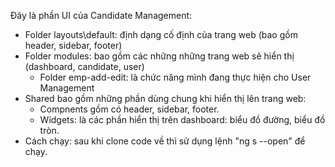 Đây là phần UI của Candidate Management:

- Folder layouts\default: định dạng cố định của trang web (bao gồm header, sidebar, footer)
- Folder modules: bao gồm các những những trang web sẽ hiển thị (dashboard, candidate, user)
  - Folder emp-add-edit: là chức năng mình đang thực hiện cho User Management
- Shared bao gồm những phần dùng chung khi hiển thị lên trang web:
  - Compnents gồm có header, sidebar, footer.
  - Widgets: là các phần hiển thị trên dashboard: biểu đồ đường, biểu đồ tròn.
- Cách chạy: sau khi clone code về thì sử dụng lệnh "ng s --open" để chạy.
